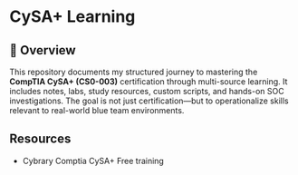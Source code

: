 # CySA+ Learning

## 📘 Overview

This repository documents my structured journey to mastering the **CompTIA CySA+ (CS0-003)** certification through multi-source learning. It includes notes, labs, study resources, custom scripts, and hands-on SOC investigations. The goal is not just certification—but to operationalize skills relevant to real-world blue team environments.

## Resources
- Cybrary Comptia CySA+ Free training
